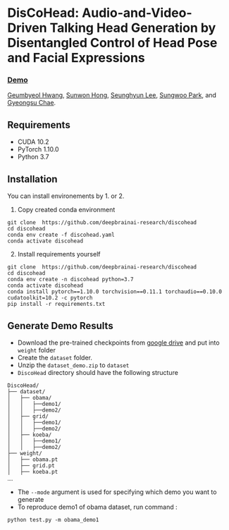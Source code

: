# DisCoHead: Audio-and-Video-Driven Talking Head Generation by Disentangled Control of Head Pose and Facial Expressions

### [Demo](https://deepbrainai-research.github.io/discohead)

[Geumbyeol Hwang](), [Sunwon Hong](), [Seunghyun Lee](), [Sungwoo Park](), and [Gyeongsu Chae]().

## Requirements
- CUDA 10.2
- PyTorch 1.10.0
- Python 3.7

## Installation
You can install environements by 1. or 2.

1. Copy created conda environment
```
git clone  https://github.com/deepbrainai-research/discohead
cd discohead
conda env create -f discohead.yaml
conda activate discohead
```
2. Install requirements yourself
```
git clone  https://github.com/deepbrainai-research/discohead
cd discohead
conda env create -n discohead python=3.7
conda activate discohead
conda install pytorch==1.10.0 torchvision==0.11.1 torchaudio==0.10.0 cudatoolkit=10.2 -c pytorch
pip install -r requirements.txt
```

## Generate Demo Results

- Download the pre-trained checkpoints from [google drive](https://drive.google.com/drive/folders/1z2uuPkXEacVSY7Hd5k_QD7ZIrVd2_a28?usp=sharing) and put into `weight` folder
- Create the `dataset` folder.
- Unzip the `dataset_demo.zip` to `dataset`
- `DiscoHead` directory should have the following structure
```
DiscoHead/
├── dataset/
│   ├── obama/
│   │   ├──demo1/
│   │   ├──demo2/
│   ├── grid/
│   │   ├──demo1/
│   │   ├──demo2/
│   ├── koeba/
│   │   ├──demo1/
│   │   ├──demo2/
├── weight/
│   ├── obama.pt
│   ├── grid.pt
│   ├── koeba.pt
‥‥
```
- The `--mode` argument is used for specifying which demo you want to generate
- To reproduce demo1 of obama dataset, run command :
```
python test.py -m obama_demo1
```
